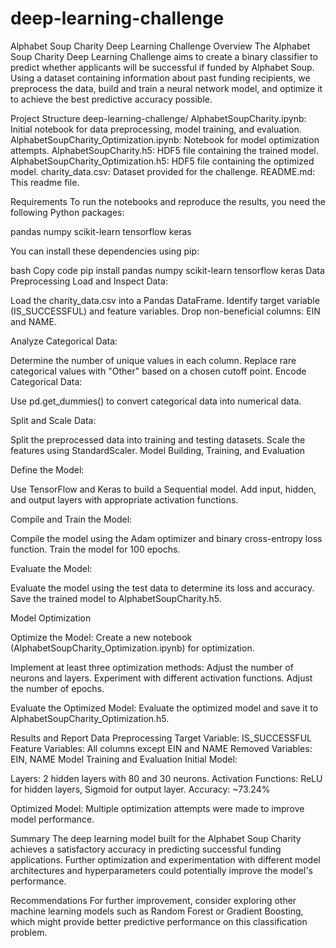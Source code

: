 # deep-learning-challenge
Alphabet Soup Charity Deep Learning Challenge
Overview
The Alphabet Soup Charity Deep Learning Challenge aims to create a binary classifier to predict whether applicants will be successful if funded by Alphabet Soup. Using a dataset containing information about past funding recipients, we preprocess the data, build and train a neural network model, and optimize it to achieve the best predictive accuracy possible.

Project Structure
deep-learning-challenge/
AlphabetSoupCharity.ipynb: Initial notebook for data preprocessing, model training, and evaluation.
AlphabetSoupCharity_Optimization.ipynb: Notebook for model optimization attempts.
AlphabetSoupCharity.h5: HDF5 file containing the trained model.
AlphabetSoupCharity_Optimization.h5: HDF5 file containing the optimized model.
charity_data.csv: Dataset provided for the challenge.
README.md: This readme file.

Requirements
To run the notebooks and reproduce the results, you need the following Python packages:

pandas
numpy
scikit-learn
tensorflow
keras

You can install these dependencies using pip:

bash
Copy code
pip install pandas numpy scikit-learn tensorflow keras
Data Preprocessing
Load and Inspect Data:

Load the charity_data.csv into a Pandas DataFrame.
Identify target variable (IS_SUCCESSFUL) and feature variables.
Drop non-beneficial columns: EIN and NAME.

Analyze Categorical Data:

Determine the number of unique values in each column.
Replace rare categorical values with "Other" based on a chosen cutoff point.
Encode Categorical Data:

Use pd.get_dummies() to convert categorical data into numerical data.

Split and Scale Data:

Split the preprocessed data into training and testing datasets.
Scale the features using StandardScaler.
Model Building, Training, and Evaluation

Define the Model:

Use TensorFlow and Keras to build a Sequential model.
Add input, hidden, and output layers with appropriate activation functions.

Compile and Train the Model:

Compile the model using the Adam optimizer and binary cross-entropy loss function.
Train the model for 100 epochs.

Evaluate the Model:

Evaluate the model using the test data to determine its loss and accuracy.
Save the trained model to AlphabetSoupCharity.h5.

Model Optimization

Optimize the Model:
Create a new notebook (AlphabetSoupCharity_Optimization.ipynb) for optimization.

Implement at least three optimization methods:
Adjust the number of neurons and layers.
Experiment with different activation functions.
Adjust the number of epochs.

Evaluate the Optimized Model:
Evaluate the optimized model and save it to AlphabetSoupCharity_Optimization.h5.

Results and Report
Data Preprocessing
Target Variable: IS_SUCCESSFUL
Feature Variables: All columns except EIN and NAME
Removed Variables: EIN, NAME
Model Training and Evaluation
Initial Model:

Layers: 2 hidden layers with 80 and 30 neurons.
Activation Functions: ReLU for hidden layers, Sigmoid for output layer.
Accuracy: ~73.24%

Optimized Model:
Multiple optimization attempts were made to improve model performance.

Summary
The deep learning model built for the Alphabet Soup Charity achieves a satisfactory accuracy in predicting successful funding applications. Further optimization and experimentation with different model architectures and hyperparameters could potentially improve the model's performance.

Recommendations
For further improvement, consider exploring other machine learning models such as Random Forest or Gradient Boosting, which might provide better predictive performance on this classification problem.

